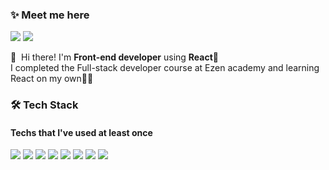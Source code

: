 ### ✨ Meet me here
<p>
<a href="mailto:dev.seulkii@gmail.com" target="_blank">
<img src="https://img.shields.io/badge/dev.seulkii@gmail.com-EA4335?style=flat-square&logo=gmail&logoColor=white"/></a>
<a href="https://www.linkedin.com/in/seulki-olivia-lee-abb977152/" target="_blank">
<img src="https://img.shields.io/badge/Seulk(Olivia)iLee-0A66C2?style=flat-square&logo=Linkedin&logoColor=white"/></a>
</p>

<p>
  👋&nbsp; Hi there! I'm <b>Front-end developer</b> using <b>React</b>🚀<br/>
  I completed the Full-stack developer course at Ezen academy and learning React on my own👩‍💻 <br/>
  
  
</p>
  

###  🛠 Tech Stack
#### Techs that I've used at least once
<p>
<img src="https://img.shields.io/badge/React-61DAFB?style=flat-square&logo=React&logoColor=white"/>
<img src="https://img.shields.io/badge/javascript-F7DF1E?style=flat-square&logo=JavaScript&logoColor=white">
<img src="https://img.shields.io/badge/html-E34F26?style=flat-square&logo=html5&logoColor=white">
<img src="https://img.shields.io/badge/css-1572B6?style=flat-square&logo=css3&logoColor=white">
<img src="https://img.shields.io/badge/bootstrap-7952B3?style=flat-square&logo=bootstrap&logoColor=white">
<img src="https://img.shields.io/badge/Java-007396?style=flat-square&logo=java&logoColor=white">
<img src="https://img.shields.io/badge/Spring-6DB33F?style=flat-square&logo=Spring&logoColor=white">
<img src="https://img.shields.io/badge/mysql-4479A1?style=flat-square&logo=mysql&logoColor=white">
</p>
